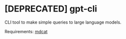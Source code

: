 # [DEPRECATED] gpt-cli

CLI tool to make simple queries to large language models.

Requirements: [mdcat](https://github.com/swsnr/mdcat)
